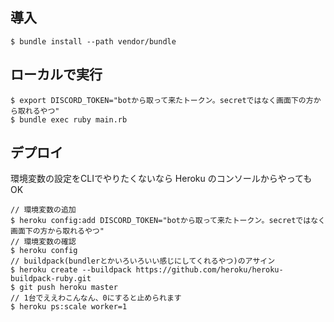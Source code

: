 
## 導入

```
$ bundle install --path vendor/bundle
```

## ローカルで実行

```
$ export DISCORD_TOKEN="botから取って来たトークン。secretではなく画面下の方から取れるやつ"
$ bundle exec ruby main.rb
```

## デプロイ

環境変数の設定をCLIでやりたくないなら Heroku のコンソールからやっても OK

```
// 環境変数の追加
$ heroku config:add DISCORD_TOKEN="botから取って来たトークン。secretではなく画面下の方から取れるやつ"
// 環境変数の確認
$ heroku config
// buildpack(bundlerとかいろいろいい感じにしてくれるやつ)のアサイン
$ heroku create --buildpack https://github.com/heroku/heroku-buildpack-ruby.git
$ git push heroku master
// 1台でええわこんなん、0にすると止められます
$ heroku ps:scale worker=1
```

